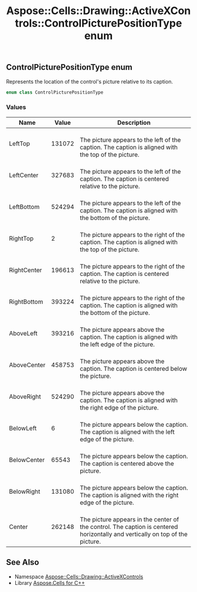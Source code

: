 ﻿---
title: Aspose::Cells::Drawing::ActiveXControls::ControlPicturePositionType enum
linktitle: ControlPicturePositionType
second_title: Aspose.Cells for C++ API Reference
description: 'Aspose::Cells::Drawing::ActiveXControls::ControlPicturePositionType enum. Represents the location of the control''s picture relative to its caption in C++.'
type: docs
weight: 2200
url: /cpp/aspose.cells.drawing.activexcontrols/controlpicturepositiontype/
---
## ControlPicturePositionType enum


Represents the location of the control's picture relative to its caption.

```cpp
enum class ControlPicturePositionType
```

### Values

| Name | Value | Description |
| --- | --- | --- |
| LeftTop | 131072 | <br>The picture appears to the left of the caption. The caption is aligned with the top of the picture. |
| LeftCenter | 327683 | <br>The picture appears to the left of the caption. The caption is centered relative to the picture. |
| LeftBottom | 524294 | <br>The picture appears to the left of the caption. The caption is aligned with the bottom of the picture. |
| RightTop | 2 | <br>The picture appears to the right of the caption. The caption is aligned with the top of the picture. |
| RightCenter | 196613 | <br>The picture appears to the right of the caption. The caption is centered relative to the picture. |
| RightBottom | 393224 | <br>The picture appears to the right of the caption. The caption is aligned with the bottom of the picture. |
| AboveLeft | 393216 | <br>The picture appears above the caption. The caption is aligned with the left edge of the picture. |
| AboveCenter | 458753 | <br>The picture appears above the caption. The caption is centered below the picture. |
| AboveRight | 524290 | <br>The picture appears above the caption. The caption is aligned with the right edge of the picture. |
| BelowLeft | 6 | <br>The picture appears below the caption. The caption is aligned with the left edge of the picture. |
| BelowCenter | 65543 | <br>The picture appears below the caption. The caption is centered above the picture. |
| BelowRight | 131080 | <br>The picture appears below the caption. The caption is aligned with the right edge of the picture. |
| Center | 262148 | <br>The picture appears in the center of the control. The caption is centered horizontally and vertically on top of the picture. |

## See Also

* Namespace [Aspose::Cells::Drawing::ActiveXControls](../)
* Library [Aspose.Cells for C++](../../)
